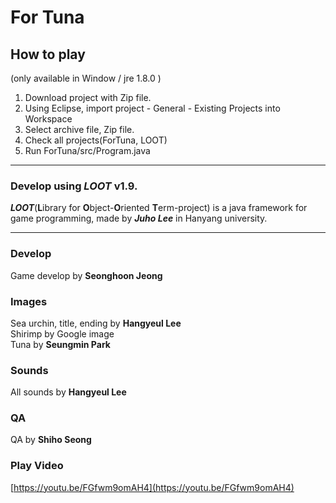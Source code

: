 # For Tuna

## How to play
(only available in Window / jre 1.8.0 )
1. Download project with Zip file.
2. Using Eclipse, import project - General - Existing Projects into Workspace  
3. Select archive file, Zip file.  
4. Check all projects(ForTuna, LOOT)  
5. Run ForTuna/src/Program.java   
---  

### Develop using _LOOT_ v1.9.

**_LOOT_**(**L**ibrary for **O**bject-**O**riented **T**erm-project) is a java framework for game programming, made by **_Juho Lee_** in Hanyang university.

---

### Develop
Game develop by **Seonghoon Jeong**  

### Images  
Sea urchin, title, ending by **Hangyeul Lee**  
Shirimp by Google image  
Tuna by **Seungmin Park**  

### Sounds    
All sounds by **Hangyeul Lee**

### QA  
QA by **Shiho Seong**  

### Play Video  
[https://youtu.be/FGfwm9omAH4](https://youtu.be/FGfwm9omAH4)
